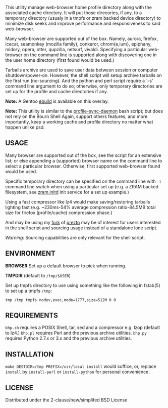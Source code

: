 This utility manage web-browser home profile directory along with the associated
cache directory. It will put those direcories, if any, to a temporary directory
(usualy in a tmpfs or zram backed device directory) to minimize disk seeks and 
improve performance and responsiveness to said web-browser.

Many web-browser are supported out of the box. Namely, aurora, firefox, icecat,
seamonkey (mozilla family), conkeror, chrom{e,ium}, epiphany, midory, opera, otter,
qupzilla, netsurf, vivaldi. Specifying a particular web-browser on the command
line is supported along with discovering one in the user home directory (first
found would be used.)

Tarballs archive are used to save user data between session or computer
shutdown/power-on. However, the shell script will setup archive tarballs
on the first run (no-sourcing). And the python and perl script require
a `-s' command line argument to do so; otherwise, only temporary directories
are set up for the profile and cache directories if any.

**Note:** A Gentoo [ebuild](1) is available on this overlay.

**Note:** This utility is similar to the [profile-sync-daemon](https://github.com/graysky2/profile-sync-daemon)
bash script; but does not rely on the Bourn Shell Again, support others features,
and more importantly, keep a working cache and profile directory no matter what
happen unlike psd.

USAGE
-----

Many browser are supported out of the box, see the script for an extensive list;
or else appending a (supported) browser name on the command line to select a
particular browser. Otherwise, first supported web-browser found would be used.

Specific temporary directory can be specified on the command line with `-t`
command line switch when using a particular set up (e.g. a ZRAM backed filesystem,
see [zram.initd](2) init service for a set up example.)

Using a fast compressor like lz4 would make saving/restoring tarballs lighting
fast (e.g. ~230ms-54% average compression ratio-84.5MB total size for firefox
(profile/cache) compression phase.)

And may be using my [fork](3) of [prezto](4) may be of interest for users
interested in the shell script and sourcing usage instead of a standalone
lone script.

*Warning:* Sourcing capabilities are only relevant for the shell script.

ENVIRONMENT
-----------

**BROWSER**
Set up a default browser to pick when running.

**TMPDIR** (default to `/tmp/$USER`)

Set up tmpfs directory to use using something like the following in
fstab(5) to set up a tmpfs `/tmp`:

	tmp /tmp tmpfs nodev,exec,mode=1777,size=512M 0 0

REQUIREMENTS
------------

`bhp.sh` requires a POSIX Shell, tar, sed and a compressor e.g. lzop (default to lz4.)
`bhp.pl` requires Perl and the previous archive utilities.
`bhp.py` requires Python 2.7.x or 3.x and the previous archive utilities.

INSTALLATION
------------

`make DESTDIR=/tmp PREFIX=/usr/local install` would suffice, or, replace
`install` by `install-perl` or `install-python` for personal convenience.

LICENSE
-------

Distributed under the 2-clause/new/simplifed BSD License

[1]: https://github.com/tokiclover/bar-overlay
[2]: https://github.com/tokiclover/mkinitramfs-ll/tree/master/svc
[3]: https://github.com/tokiclover/prezto
[4]: https://github.com/sorin-ionescu/prezto

